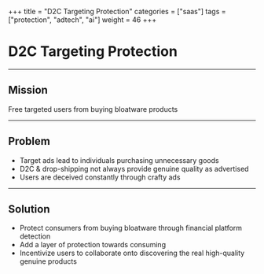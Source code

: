 +++
title = "D2C Targeting Protection"
categories = ["saas"]
tags = ["protection", "adtech", "ai"]
weight = 46
+++

# D2C Targeting Protection

---

## Mission

Free targeted users from buying bloatware products

---

## Problem

- Target ads lead to individuals purchasing unnecessary goods
- D2C & drop-shipping not always provide genuine quality as advertised
- Users are deceived constantly through crafty ads

---

## Solution

- Protect consumers from buying bloatware through financial platform detection
- Add a layer of protection towards consuming
- Incentivize users to collaborate onto discovering the real high-quality genuine products
